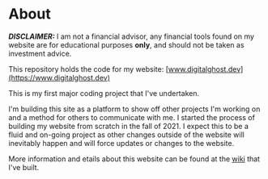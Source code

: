 # About
***DISCLAIMER:*** I am not a financial advisor, any financial tools found on my website are for educational purposes **only**, and should not be taken as investment advice.

This repository holds the code for my website: [www.digitalghost.dev](https://www.digitalghost.dev)

This is my first major coding project that I've undertaken.

I'm building this site as a platform to show off other projects I'm working on and a method for others to communicate with me. I started the process of building my website from scratch in the fall of 2021. I expect this to be a fluid and on-going project as other changes outside of the website will inevitably happen and will force updates or changes to the website.

More information and etails about this website can be found at the [wiki](https://github.com/SquareHammer89/christiansanchez-dev/wiki) that I've built.
